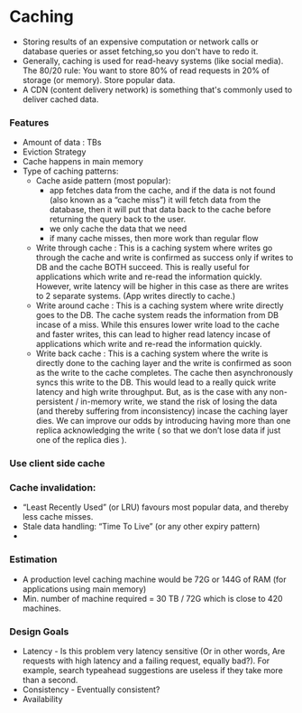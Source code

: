 # Caching
* Storing results of an expensive computation or network calls or database queries or asset fetching,so you don't have to redo it.
* Generally, caching is used for read-heavy systems (like social media). The 80/20 rule: You want to store 80% of read requests in 20% of storage (or memory). Store popular data.
* A CDN (content delivery network) is something that's commonly used to deliver cached data.

### Features
* Amount of data : TBs
* Eviction Strategy
* Cache happens in main memory
* Type of caching patterns:
  * Cache aside pattern (most popular):
     * app fetches data from the cache, and if the data is not found (also known as a “cache miss”) it will fetch data from the database, then it will put that data back to the cache before returning the query back to the user.
     * we only cache the data that we need
     * if many cache misses, then more work than regular flow   
  * Write through cache : This is a caching system where writes go through the cache and write is confirmed as success only if writes to DB and the cache BOTH succeed. This is really useful for applications which write and re-read the information quickly. However, write latency will be higher in this case as there are writes to 2 separate systems. (App writes directly to cache.)
  * Write around cache : This is a caching system where write directly goes to the DB. The cache system reads the information from DB incase of a miss. While this ensures lower write load to the cache and faster writes, this can lead to higher read latency incase of applications which write and re-read the information quickly.
  * Write back cache : This is a caching system where the write is directly done to the caching layer and the write is confirmed as soon as the write to the cache completes. The cache then asynchronously syncs this write to the DB. This would lead to a really quick write latency and high write throughput. But, as is the case with any non-persistent / in-memory write, we stand the risk of losing the data (and thereby suffering from inconsistency) incase the caching layer dies. We can improve our odds by introducing having more than one replica acknowledging the write ( so that we don’t lose data if just one of the replica dies ).

### Use client side cache

### Cache invalidation: 
* “Least Recently Used” (or LRU) favours most popular data, and thereby less cache misses.
* Stale data handling: “Time To Live” (or any other expiry pattern)
* 
### Estimation
* A production level caching machine would be 72G or 144G of RAM (for applications using main memory)
* Min. number of machine required = 30 TB / 72G which is close to 420 machines.

### Design Goals
* Latency - Is this problem very latency sensitive (Or in other words, Are requests with high latency and a failing request, equally bad?). For example, search typeahead suggestions are useless if they take more than a second.
* Consistency - Eventually consistent?
* Availability

  

